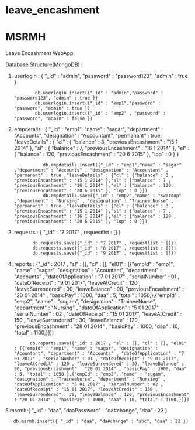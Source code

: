 # leave_encashment
# MSRMH
Leave Encashment WebApp


Database Structure(MongoDB) :

1. userlogin : { "_id" : "admin",
                 "password" : "password123",
                 "admin" : true
               }
               
               db.userlogin.insert({"_id" : "admin","password" : "password123", "admin" : true })
               db.userlogin.insert({"_id" : "emp1","password" : "password", "admin" : true })
               db.userlogin.insert({"_id" : "emp2" , "password" : "password", "admin" : false })
               
               
2. empdetails : { "_id" : "emp1",
                  "name" : "sagar",
                  "department" : "Accounts",
                  "designation" : "Accountant",
                  "permanant" : true,
                  "leaveDetails" : { "cl" : { "balance" : 3,
                                              "previousEncashment" : "15 1 2014"
                                            },
                                     "sl" : { "balance" : 7,
                                              "previousEncashment" : "16 1 2014" 
                                            },
                                     "el" : { "balance" : 120,
                                              "previousEncashment" : "20 6 2015"
                                            },
                                    "lop" : 0 
                                   } 
                  }
                  
                  db.empdetails.insert({"_id" : "emp1","name" : "sagar" ,"department" : "Accounts" , "designation" : "Accountant" , "permanant" : true ,"leaveDetails" : {"cl" : {"balance" : 3 , "previousEncashment" : "15 1 2014" },"sl" : {"balance" : 7 , "previousEncashment" : "16 1 2014" },"el" : {"balance" : 120 , "previousEncashment" : "20 6 2015" }, "lop" : 0 }})
                  db.empdetails.save({"_id" : "emp2","name" : "swaroop" ,"department" : "Nursing" , "designation" : "Trainee Nurse" , "permanant" : true ,"leaveDetails" : {"cl" : {"balance" : 3 , "previousEncashment" : "15 1 2014" },"sl" : {"balance" : 7 , "previousEncashment" : "16 1 2014" },"el" : {"balance" : 120 , "previousEncashment" : "20 6 2015" }, "lop" : 0 }})


3. requests : { "_id" : "7 2017" ,
                requestlist : []
              }
              
              db.requests.save({"_id" : "7 2017" , requestlist : []})
              db.requests.save({"_id" : "8 2017" , requestlist : []})
              db.requests.save({"_id" : "9 2017" , requestlist : []})

4. reports : {"_id" : 2017 , "sl" : [], "cl" : [], "el01" : [{"empId" : "emp1", "name" : "sagar", "designation" : "Acountant",      "department" : "Accounts" , "dateOfApplication" : "7 01 2017" , "serialNumber" : 01 , "dateOfReceipt" : "9 01 2017", "leaveAtCredit" : 120 , "leaveSurrendered" : 30, "leaveBalance" : 90, "previousEncashment" : "20 01 2014" , "basicPay" : 1000, "daa" : 5, "total" : 1050,},{"empId" : "emp2", "name" : "sugam", "designation" : "TraineeNurse", "department" : "Nursing" , "dateOfApplication" : "5 01 2017" , "serialNumber" : 02 , "dateOfReceipt" : "15 01 2017", "leaveAtCredit" : 150 , "leaveSurrendered" : 30, "leaveBalance" : 120, "previousEncashment" : "28 01 2014" , "basicPay" : 1000, "daa" : 10, "total" : 1100,}]})

             db.reports.save({"_id" : 2017 , "sl" : [], "cl" : [], "el01" : [{"empId" : "emp1", "name" : "sagar", "designation" : "Acountant", "department" : "Accounts" , "dateOfApplication" : "7 01 2017" , "serialNumber" : 01 , "dateOfReceipt" : "9 01 2017", "leaveAtCredit" : 120 , "leaveSurrendered" : 30, "leaveBalance" : 90, "previousEncashment" : "20 01 2014" , "basicPay" : 1000, "daa" : 5, "total" : 1050,},{"empId" : "emp2", "name" : "sugam", "designation" : "TraineeNurse", "department" : "Nursing" , "dateOfApplication" : "5 01 2017" , "serialNumber" : 02 , "dateOfReceipt" : "15 01 2017", "leaveAtCredit" : 150 , "leaveSurrendered" : 30, "leaveBalance" : 120, "previousEncashment" : "28 01 2014" , "basicPay" : 1000, "daa" : 10, "total" : 1100,}]})

5.msrmh:{ "_id" : "daa", "daaPassword" : "da#change", "daa" : 22 }

       db.msrmh.insert({ "_id" : "daa", "da#change" : "abc", "daa" : 22 })

